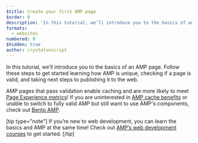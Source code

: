 ```yaml
---
$title: Create your first AMP page
$order: 0
description: 'In this tutorial, we’ll introduce you to the basics of an AMP page!'
formats:
  - websites
numbered: 0
$hidden: true
author: crystalonscript
---
```


In this tutorial, we’ll introduce you to the basics of an AMP page. Follow these steps to get started learning how AMP is unique, checking if a page is valid, and taking next steps to publishing it to the web.

AMP pages that pass validation enable caching and are more likely to meet [Page Experience metrics](../../../../about/page-experience/)! If you are uninterested in [AMP cache benefits](../../learn/amp-caches-and-cors/how_amp_pages_are_cached.md) or unable to switch to fully valid AMP but still want to use AMP's components, check out [Bento AMP](../bento_guide.md?format=websites).

[tip type="note"]
If you’re new to web development, you can learn the basics and AMP at the same time! Check out [AMP’s web development courses](../../../courses/?format=websites&level=beginner) to get started.
[/tip]